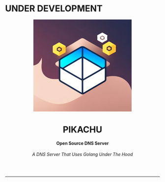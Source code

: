 # UNDER DEVELOPMENT

<div align="center">
  <img src="https://raw.githubusercontent.com/ShikharY10/pikachu/main/logo.png" alt="Pikachu Logo" width="320" height="300">
  <h1>PIKACHU</h1>
  <strong>Open Source DNS Server</strong>
  <h6>A DNS Server That Uses Golang Under The Hood</h6>
</div>
<br>

<hr>
